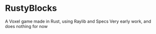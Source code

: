 # RustyBlocks
A Voxel game made in Rust, using Raylib and Specs
Very early work, and does nothing for now
